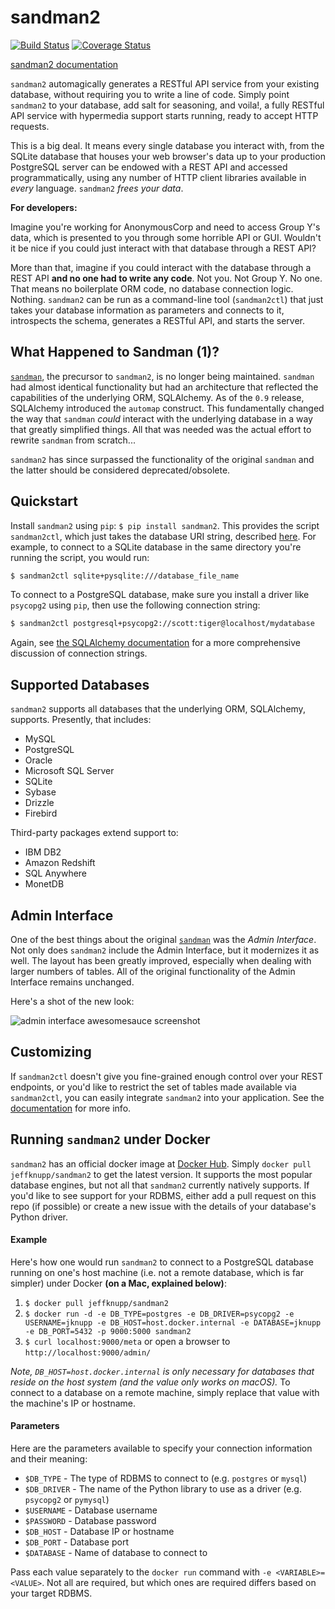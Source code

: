 # sandman2
[![Build Status](https://travis-ci.com/jeffknupp/sandman2.svg?branch=master)](https://travis-ci.com/jeffknupp/sandman2)
[![Coverage Status](https://coveralls.io/repos/jeffknupp/sandman2/badge.svg?branch=master&service=github)](https://coveralls.io/github/jeffknupp/sandman2?branch=master)

[sandman2 documentation](http://sandman2.readthedocs.io/en/latest/)

`sandman2` automagically generates a RESTful API service from your existing database,
without requiring you to write a line of code. Simply point `sandman2` to your
database, add salt for seasoning, and voila!, a fully RESTful API service with
hypermedia support starts running, ready to accept HTTP requests.  

This is a big deal. It means every single database you interact with, from the
SQLite database that houses your web browser's data up to your production
PostgreSQL server can be endowed with a REST API and accessed programmatically,
using any number of HTTP client libraries available in *every* language.
`sandman2` *frees your data*.

**For developers:**

Imagine you're working for AnonymousCorp and need to access
Group Y's data, which is presented to you through some horrible API or GUI.
Wouldn't it be nice if you could just interact with that database through a REST
API?

More than that, imagine if you could interact with the database through a REST
API **and no one had to write any code**. Not you. Not Group Y. No one.
That means no boilerplate ORM code, no database
connection logic. Nothing. `sandman2` can be run as a command-line tool
(`sandman2ctl`) that just takes your database information as parameters and
connects to it, introspects the schema, generates a RESTful API, and starts the server.

## What Happened to Sandman (1)?

[`sandman`](http://www.github.com/jeffknupp/sandman), the precursor to `sandman2`, is no longer being maintained. `sandman` had almost identical
functionality but had an architecture that reflected the capabilities of the underlying ORM, SQLAlchemy. As of the `0.9` release, SQLAlchemy
introduced the `automap` construct. This fundamentally changed the way that `sandman` *could* interact with the underlying database in a
way that greatly simplified things. All that was needed was the actual effort to rewrite `sandman` from scratch...

`sandman2` has since surpassed the functionality of the original `sandman` and the latter should be considered deprecated/obsolete.

## Quickstart

Install `sandman2` using `pip`: `$ pip install sandman2`. This provides the script
`sandman2ctl`, which just takes the database URI string, described [here](https://docs.sqlalchemy.org/en/latest/core/engines.html). For example, to connect to a SQLite database in the same directory you're running the script, you would run:

```bash
$ sandman2ctl sqlite+pysqlite:///database_file_name
```

To connect to a PostgreSQL database, make sure you install a driver like
`psycopg2` using `pip`, then use the following connection string:

```bash
$ sandman2ctl postgresql+psycopg2://scott:tiger@localhost/mydatabase
```

Again, see [the SQLAlchemy documentation](https://docs.sqlalchemy.org/en/latest/core/engines.html)
for a more comprehensive discussion of connection strings.

## Supported Databases

`sandman2` supports all databases that the underlying ORM, SQLAlchemy, supports.
Presently, that includes:

* MySQL
* PostgreSQL
* Oracle
* Microsoft SQL Server
* SQLite
* Sybase
* Drizzle
* Firebird

Third-party packages extend support to:

* IBM DB2
* Amazon Redshift
* SQL Anywhere
* MonetDB

## Admin Interface

One of the best things about the original [`sandman`](http://www.github.com/jeffknupp/sandman) was the *Admin Interface*. Not only does `sandman2` include the Admin Interface, but it modernizes it as well. The layout has been greatly improved, especially when dealing with larger numbers of tables. All of the original functionality of the Admin Interface remains unchanged.

Here's a shot of the new look:

![admin interface awesomesauce screenshot](http://jeffknupp.com/images/admin-view.png)

## Customizing 

If `sandman2ctl` doesn't give you fine-grained enough control over your REST
endpoints, or you'd like to restrict the set of tables made available via
`sandman2ctl`, you can easily integrate `sandman2` into your application. See
the [documentation](http://sandman2.readthedocs.io/en/latest/) for more info.

## Running `sandman2` under Docker

`sandman2` has an official docker image at [Docker Hub](https://hub.docker.com/r/jeffknupp/sandman2/). Simply `docker pull jeffknupp/sandman2` to get the latest version. It supports the most popular database engines, but not all that `sandman2` currently natively supports. If you'd like to see support for your RDBMS, either add a pull request on this repo (if possible) or create a new issue with the details of your database's Python driver.

#### Example

Here's how one would run `sandman2` to connect to a PostgreSQL database running on one's host machine (i.e. not a remote database, which is far simpler) under Docker **(on a Mac, explained below)**:

1. `$ docker pull jeffknupp/sandman2`
2. `$ docker run -d -e DB_TYPE=postgres -e DB_DRIVER=psycopg2 -e USERNAME=jknupp -e DB_HOST=host.docker.internal -e DATABASE=jknupp -e DB_PORT=5432 -p 9000:5000 sandman2`
3. `$ curl localhost:9000/meta` or open a browser to `http://localhost:9000/admin/`

*Note, `DB_HOST=host.docker.internal` is only necessary for databases that reside on the host system (and the value only works on macOS).* To connect to a database on a remote machine, simply replace that value with the machine's IP or hostname.

#### Parameters

Here are the parameters available to specify your connection information and their meaning:

* `$DB_TYPE` - The type of RDBMS to connect to (e.g. `postgres` or `mysql`)
* `$DB_DRIVER` - The name of the Python library to use as a driver (e.g. `psycopg2` or `pymysql`)
* `$USERNAME` - Database username
* `$PASSWORD` - Database password
* `$DB_HOST` - Database IP or hostname
* `$DB_PORT` - Database port
* `$DATABASE` - Name of database to connect to

Pass each value separately to the `docker run` command with `-e <VARIABLE>=<VALUE>`. Not all are required, but which ones are required differs based on your target RDBMS.
